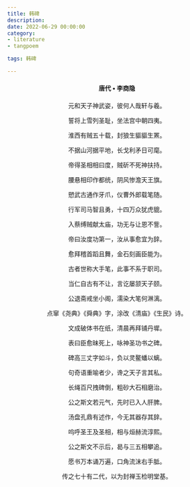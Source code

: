 ```yaml
---
title: 韩碑
description:
date: 2022-06-29 00:00:00
category:
- literature
- tangpoem

tags: 韩碑

---
```


<div id="poem-author">
唐代 • 李商隐
</div>
<div id="poem-body">
<p class="poem-paragraph">元和天子神武姿，彼何人哉轩与羲。</p>
<p class="poem-paragraph">誓将上雪列圣耻，坐法宫中朝四夷。</p>
<p class="poem-paragraph">淮西有贼五十载，封狼生貙貙生罴。</p>
<p class="poem-paragraph">不据山河据平地，长戈利矛日可麾。</p>
<p class="poem-paragraph">帝得圣相相曰度，贼斫不死神扶持。</p>
<p class="poem-paragraph">腰悬相印作都统，阴风惨澹天王旗。</p>
<p class="poem-paragraph">愬武古通作牙爪，仪曹外郎载笔随。</p>
<p class="poem-paragraph">行军司马智且勇，十四万众犹虎貔。</p>
<p class="poem-paragraph">入蔡缚贼献太庙，功无与让恩不訾。</p>
<p class="poem-paragraph">帝曰汝度功第一，汝从事愈宜为辞。</p>
<p class="poem-paragraph">愈拜稽首蹈且舞，金石刻画臣能为。</p>
<p class="poem-paragraph">古者世称大手笔，此事不系于职司。</p>
<p class="poem-paragraph">当仁自古有不让，言讫屡颔天子颐。</p>
<p class="poem-paragraph">公退斋戒坐小阁，濡染大笔何淋漓。</p>
<p class="poem-paragraph">点窜《尧典》《舜典》字，涂改《清庙》《生民》诗。</p>
<p class="poem-paragraph">文成破体书在纸，清晨再拜铺丹墀。</p>
<p class="poem-paragraph">表曰臣愈昧死上，咏神圣功书之碑。</p>
<p class="poem-paragraph">碑高三丈字如斗，负以灵鳌蟠以螭。</p>
<p class="poem-paragraph">句奇语重喻者少，谗之天子言其私。</p>
<p class="poem-paragraph">长绳百尺拽碑倒，粗砂大石相磨治。</p>
<p class="poem-paragraph">公之斯文若元气，先时已入人肝脾。</p>
<p class="poem-paragraph">汤盘孔鼎有述作，今无其器存其辞。</p>
<p class="poem-paragraph">呜呼圣王及圣相，相与烜赫流淳熙。</p>
<p class="poem-paragraph">公之斯文不示后，曷与三五相攀追。</p>
<p class="poem-paragraph">愿书万本诵万遍，口角流沫右手胝。</p>
<p class="poem-paragraph">传之七十有二代，以为封禅玉检明堂基。</p>

</div>

<style>

#poem-author {
    width: 100%;
    text-align: center;
    margin: 20px 0;
    font-weight: bold;
}
#poem-body {
    width: 100%;
    text-align: center;
}
.poem-paragraph {
    font-family: "仿宋"
}

</style>